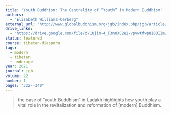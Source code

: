 ```yaml
---
title: 'Youth Buddhism: The Centrality of “Youth” in Modern Buddhism'
authors:
  - "Elizabeth Williams-Oerberg"
external_url: "http://www.globalbuddhism.org/jgb/index.php/jgb/article/view/322/317"
drive_links:
  - "https://drive.google.com/file/d/1Ujim-4_F3nOXC2e2-vpvwtfwp8I8DIIm/view?usp=drivesdk"
status: featured
course: tibetan-diaspora
tags:
  - modern
  - tibetan
  - underage
year: 2021
journal: jgb
volume: 22
number: 1
pages: "322--340"
---
```


> the case of “youth Buddhism” in Ladakh highlights how youth play a vital role in the revitalization and reformation of [modern] Buddhism.

